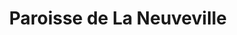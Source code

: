 ---
title: Paroisse de La Neuveville
name: La Neuveville
site: https://paref2520.ch/
territoire:
- La Neuveville
NPA:
- 2520
region: Lac-en-Ciel
ministres:
- Marianne Chappuis
---